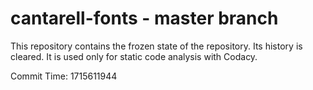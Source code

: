 # cantarell-fonts - master branch

This repository contains the frozen state of the repository.
Its history is cleared. It is used only for static code
analysis with Codacy.

Commit Time: 1715611944